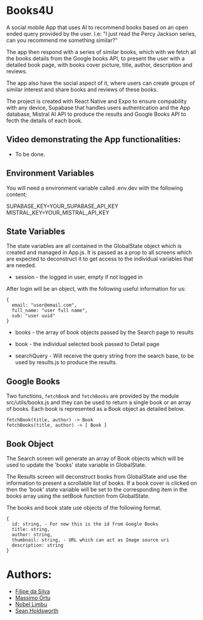 # Books4U

A social mobile App that uses AI to recommend books based on an open ended query provided by the user.
I.e: "I just read the Percy Jackson series, can you recommend me something similar?"

The app then respond with a series of similar books, which with we fetch all the books details from the Google books API,
to present the user with a detailed book page, with books cover picture, title, author, description and reviews.

The app also have the social aspect of it, where users can create groups of similar interest and share books and reviews of these books.

The project is created with React Native and Expo to ensure compability with any device, Supabase that handles users authentication and the App database, Mistral AI API to produce the results and Google Books API to fecth the details of each book.

## Video demonstrating the App functionalities:

- To be done.

## Environment Variables

You will need a environment variable called .env.dev with the following content;

SUPABASE_KEY=YOUR_SUPABASE_API_KEY
MISTRAL_KEY=YOUR_MISTRAL_API_KEY

## State Variables

The state variables are all contained in the GlobalState object which is
created and managed in App.js. It is passed as a prop to all screens which are
expected to deconstruct it to get access to the individual variables that are
needed.

-   session - the logged in user, empty if not logged in

After login will be an object, with the following useful information for us:

```
{
  email: "user@email.com",
  full_name: "user full name",
  sub: "user uuid"
}
```

-   books - the array of book objects passed by the Search page to results

-   book - the individual selected book passed to Detail page

-   searchQuery - Will receive the query string from the search base, to be used by results.js to produce the results.

## Google Books

Two functions, `fetchBook` and `fetchBooks` are provided by the module
src/utils/books.js and they can be used to return a single book or an
array of books. Each book is represented as a Book object as detailed below.

```
fetchBook(title, author) -> Book
fetchBooks(title, author) -> [ Book ]
```

## Book Object

The Search screen will generate an array of Book objects which will be
used to update the 'books' state variable in GlobalState.

The Results screen will deconstruct books from GlobalState and use the
information to present a scrollable list of books. If a book cover is
clicked on then the 'book' state variable will be set to the corresponding
item in the books array using the setBook function from GlobalState.

The books and book state use objects of the following format.

```
{
  id: string, - For now this is the id from Google Books
  title: string,
  author: string,
  thumbnail: string, - URL which can act as Image source uri
  description: string
}
```

# Authors:

- [Filipe da Silva](https://github.com/silvafilipeuk)
- [Massimo Ortu](https://github.com/Maestro1985)
- [Nobel Limbu](https://github.com/Nlim97)
- [Sean Holdsworth](https://github.com/SeanHoldsworth)
